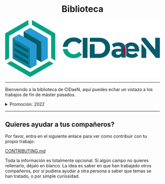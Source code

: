 <h1 align="center">Biblioteca</h1>

<p align="center">
  <img src="./assets/cidaen.svg" />
</p>



---
Bienvenido a la biblioteca de CIDaeN, aquí puedes echar un vistazo
a los trabajos de fin de máster pasados.

<details><summary> Promoción: 2022 </summary><hr>

| author           | title                                                                 | link                                          |
|------------------|-----------------------------------------------------------------------|-----------------------------------------------|
| Agustín Piqueres | Clasificación de movimientos de CrossFit, una aplicación con MoViNets | [enlace](./trabajos/2022/agustin_piqueres.md) |

</details>



---

## Quieres ayudar a tus compañeros?

Por favor, entra en el siguiente enlace para ver como contribuir con tu
propio trabajo:

[CONTRIBUTING.md](CONTRIBUTING.md)

Toda la información es totalmente opcional. Si algún campo no quieres
rellenarlo, déjalo en blanco. La idea es saber en que han trabajado
otros compañeros, por si pudiera ayudar a otra persona a saber que
temas se han tratado, o por simple curiosidad.